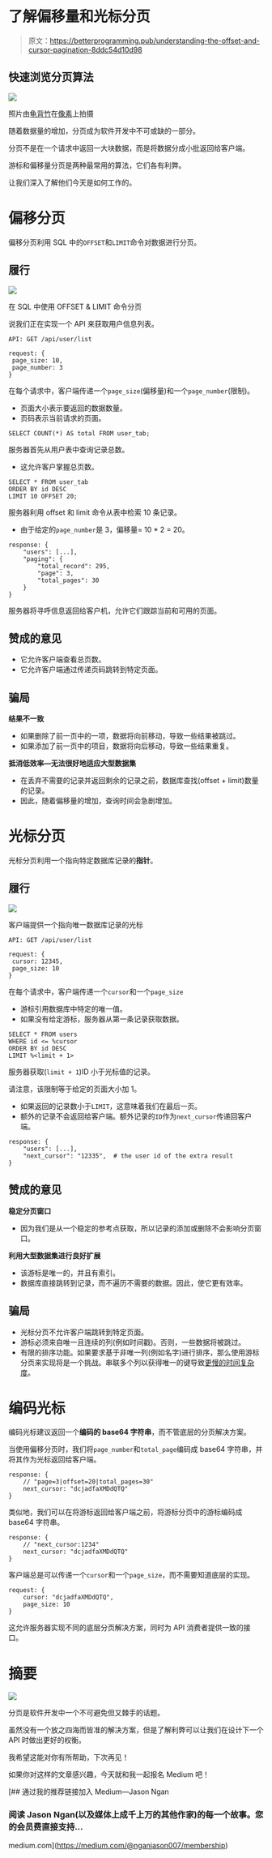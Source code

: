 # 了解偏移量和光标分页

> 原文：<https://betterprogramming.pub/understanding-the-offset-and-cursor-pagination-8ddc54d10d98>

## 快速浏览分页算法

![](img/b732527380a6fe478cc5b7a0b3927a0e.png)

照片由[龟背竹](https://www.pexels.com/@gabby-k/)在[像素](https://www.pexels.com/photo/woman-holding-book-with-blank-pages-6373293/)上拍摄

随着数据量的增加，分页成为软件开发中不可或缺的一部分。

分页不是在一个请求中返回一大块数据，而是将数据分成小批返回给客户端。

游标和偏移量分页是两种最常用的算法，它们各有利弊。

让我们深入了解他们今天是如何工作的。

# 偏移分页

偏移分页利用 SQL 中的`OFFSET`和`LIMIT`命令对数据进行分页。

## 履行

![](img/853e2cd9f119ce874bfbc4b1a96f34e0.png)

在 SQL 中使用 OFFSET & LIMIT 命令分页

说我们正在实现一个 API 来获取用户信息列表。

```
API: GET /api/user/list

request: {
 page_size: 10,
 page_number: 3
}
```

在每个请求中，客户端传递一个`page_size`(偏移量)和一个`page_number`(限制)。

*   页面大小表示要返回的数据数量。
*   页码表示当前请求的页面。

```
SELECT COUNT(*) AS total FROM user_tab;
```

服务器首先从用户表中查询记录总数。

*   这允许客户掌握总页数。

```
SELECT * FROM user_tab
ORDER BY id DESC
LIMIT 10 OFFSET 20;
```

服务器利用 offset 和 limit 命令从表中检索 10 条记录。

*   由于给定的`page_number`是 3，偏移量= 10 * 2 = 20。

```
response: {
    "users": [...],
    "paging": {
        "total_record": 295,
        "page": 3,
        "total_pages": 30
    }
}
```

服务器将寻呼信息返回给客户机，允许它们跟踪当前和可用的页面。

## 赞成的意见

*   它允许客户端查看总页数。
*   它允许客户端通过传递页码跳转到特定页面。

## 骗局

**结果不一致**

*   如果删除了前一页中的一项，数据将向前移动，导致一些结果被跳过。
*   如果添加了前一页中的项目，数据将向后移动，导致一些结果重复。

**抵消低效率—无法很好地适应大型数据集**

*   在丢弃不需要的记录并返回剩余的记录之前，数据库查找(offset + limit)数量的记录。
*   因此，随着偏移量的增加，查询时间会急剧增加。

# 光标分页

光标分页利用一个指向特定数据库记录的**指针**。

## 履行

![](img/a68f7f03e94faff7b00c8b1109e05640.png)

客户端提供一个指向唯一数据库记录的光标

```
API: GET /api/user/list

request: {
 cursor: 12345,
 page_size: 10
}
```

在每个请求中，客户端传递一个`cursor`和一个`page_size`

*   游标引用数据库中特定的唯一值。
*   如果没有给定游标，服务器从第一条记录获取数据。

```
SELECT * FROM users
WHERE id <= %cursor
ORDER BY id DESC
LIMIT %<limit + 1>
```

服务器获取(`limit + 1`)ID 小于光标值的记录。

请注意，该限制等于给定的页面大小加 1。

*   如果返回的记录数小于`LIMIT`，这意味着我们在最后一页。
*   额外的记录不会返回给客户端。额外记录的`ID`作为`next_cursor`传递回客户端。

```
response: {
    "users": [...],
    "next_cursor": "12335",  # the user id of the extra result
}
```

## 赞成的意见

**稳定分页窗口**

*   因为我们是从一个稳定的参考点获取，所以记录的添加或删除不会影响分页窗口。

**利用大型数据集进行良好扩展**

*   该游标是唯一的，并且有索引。
*   数据库直接跳转到记录，而不遍历不需要的数据。因此，使它更有效率。

## 骗局

*   光标分页不允许客户端跳转到特定页面。
*   游标必须来自唯一且连续的列(例如时间戳)。否则，一些数据将被跳过。
*   有限的排序功能。如果要求基于非唯一列(例如名字)进行排序，那么使用游标分页来实现将是一个挑战。串联多个列以获得唯一的键导致[更慢的时间复杂度](https://medium.com/swlh/how-to-implement-cursor-pagination-like-a-pro-513140b65f32)。

# 编码光标

编码光标建议返回一个**编码的 base64 字符串**，而不管底层的分页解决方案。

当使用偏移分页时，我们将`page_number`和`total_page`编码成 base64 字符串，并将其作为光标返回给客户端。

```
response: {
    // "page=3|offset=20|total_pages=30"
    next_cursor: "dcjadfaXMDdQTQ"
}
```

类似地，我们可以在将游标返回给客户端之前，将游标分页中的游标编码成 base64 字符串。

```
response: {
    // "next_cursor:1234"
    next_cursor: "dcjadfaXMDdQTQ"
}
```

客户端总是可以传递一个`cursor`和一个`page_size`，而不需要知道底层的实现。

```
request: {
    cursor: "dcjadfaXMDdQTQ",
    page_size: 10
}
```

这允许服务器实现不同的底层分页解决方案，同时为 API 消费者提供一致的接口。

# 摘要

![](img/4e459bc4fb5fac574ca7bf307f610469.png)

分页是软件开发中一个不可避免但又棘手的话题。

虽然没有一个放之四海而皆准的解决方案，但是了解利弊可以让我们在设计下一个 API 时做出更好的权衡。

我希望这能对你有所帮助，下次再见！

如果你对这样的文章感兴趣，今天就和我一起报名 Medium 吧！

[](https://medium.com/@nganjason007/membership) [## 通过我的推荐链接加入 Medium—Jason Ngan

### 阅读 Jason Ngan(以及媒体上成千上万的其他作家)的每一个故事。您的会员费直接支持…

medium.com](https://medium.com/@nganjason007/membership)